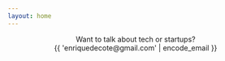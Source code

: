 ```yaml
---
layout: home
---
```

<p align=center> Want to talk about tech or startups?<br>
{{ 'enriquedecote@gmail.com' | encode_email }}
</p>

